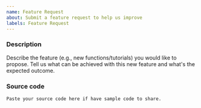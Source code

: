 ```yaml
---
name: Feature Request
about: Submit a feature request to help us improve
labels: Feature Request
---
```


<!-- Please search existing issues to avoid creating duplicates. -->

### Description

Describe the feature (e.g., new functions/tutorials) you would like to propose.
Tell us what can be achieved with this new feature and what's the expected outcome.

### Source code

```
Paste your source code here if have sample code to share.
```